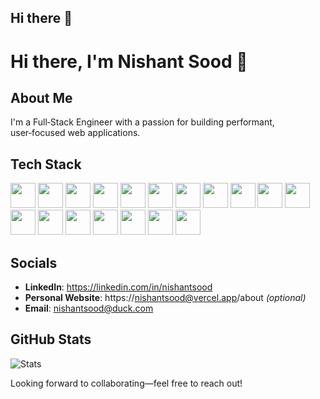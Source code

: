## Hi there 👋

# Hi there, I'm Nishant Sood  👋

##  About Me
I'm a Full‑Stack Engineer with a passion for building performant, user‑focused web applications. 

## Tech Stack
<img src="https://cdn.jsdelivr.net/gh/devicons/devicon@latest/icons/nextjs/nextjs-original.svg" width="40" height="40" />
<img src="https://cdn.jsdelivr.net/gh/devicons/devicon@latest/icons/nestjs/nestjs-original.svg" width="40" height="40" />
<img src="https://cdn.jsdelivr.net/gh/devicons/devicon@latest/icons/typescript/typescript-original.svg" width="40" height="40" />          
<img src="https://cdn.jsdelivr.net/gh/devicons/devicon@latest/icons/nodejs/nodejs-original-wordmark.svg" width="40" height="40" />
<img src="https://cdn.jsdelivr.net/gh/devicons/devicon@latest/icons/tailwindcss/tailwindcss-original-wordmark.svg" width="40" height="40" />
<img src="https://cdn.jsdelivr.net/gh/devicons/devicon@latest/icons/terraform/terraform-original-wordmark.svg" width="40" height="40" />          
<img src="https://cdn.jsdelivr.net/gh/devicons/devicon@latest/icons/postgresql/postgresql-original.svg" width="40" height="40" />
<img src="https://cdn.jsdelivr.net/gh/devicons/devicon@latest/icons/prisma/prisma-original-wordmark.svg" width="40" height="40" />
<img src="https://cdn.jsdelivr.net/gh/devicons/devicon@latest/icons/python/python-original-wordmark.svg" width="40" height="40" />
<img src="https://cdn.jsdelivr.net/gh/devicons/devicon@latest/icons/amazonwebservices/amazonwebservices-original-wordmark.svg" width="40" height="40" />
<img src="https://cdn.jsdelivr.net/gh/devicons/devicon@latest/icons/apachekafka/apachekafka-original.svg" width="40" height="40" />
<img src="https://cdn.jsdelivr.net/gh/devicons/devicon@latest/icons/elasticsearch/elasticsearch-original-wordmark.svg" width="40" height="40" />
<img src="https://cdn.jsdelivr.net/gh/devicons/devicon@latest/icons/git/git-original.svg" width="40" height="40" />
<img src="https://cdn.jsdelivr.net/gh/devicons/devicon@latest/icons/graphql/graphql-plain.svg" width="40" height="40" />
<img src="https://cdn.jsdelivr.net/gh/devicons/devicon@latest/icons/nginx/nginx-original.svg" width="40" height="40" />
<img src="https://cdn.jsdelivr.net/gh/devicons/devicon@latest/icons/rails/rails-plain.svg"  width="40" height="40" />
<img src="https://cdn.jsdelivr.net/gh/devicons/devicon@latest/icons/redis/redis-original.svg" width="40" height="40" />
<img src="https://cdn.jsdelivr.net/gh/devicons/devicon@latest/icons/vercel/vercel-original-wordmark.svg" width="40" height="40" />
          

##  Socials
- **LinkedIn**: https://linkedin.com/in/nishantsood
- **Personal Website**: https://nishantsood@vercel.app/about *(optional)*
- **Email**: nishantsood@duck.com


##  GitHub Stats
<!-- Optionally embed GitHub stats with a GitHub Readme Stats badge or widget -->
![Stats](https://github-readme-stats.vercel.app/api?username=nishantsood1492&show_icons=true)


Looking forward to collaborating—feel free to reach out!


<!--
**NishantSood1492/NishantSood1492** is a ✨ _special_ ✨ repository because its `README.md` (this file) appears on your GitHub profile.

Here are some ideas to get you started:

- 🔭 I’m currently working on ...
- 🌱 I’m currently learning ...
- 👯 I’m looking to collaborate on ...
- 🤔 I’m looking for help with ...
- 💬 Ask me about ...
- 📫 How to reach me: ...
- 😄 Pronouns: ...
- ⚡ Fun fact: ...
-->
